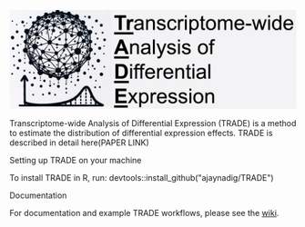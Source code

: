 ![logo_image](https://github.com/ajaynadig/TRADE/blob/main/github_image_crop.jpg?raw=true)

Transcriptome-wide Analysis of Differential Expression (TRADE) is a method to estimate the distribution of differential expression effects. TRADE is described in detail here(PAPER LINK)

Setting up TRADE on your machine

To install TRADE in R, run: devtools::install_github("ajaynadig/TRADE")

Documentation

For documentation and example TRADE workflows, please see the [wiki](https://github.com/ajaynadig/TRADE/wiki).
